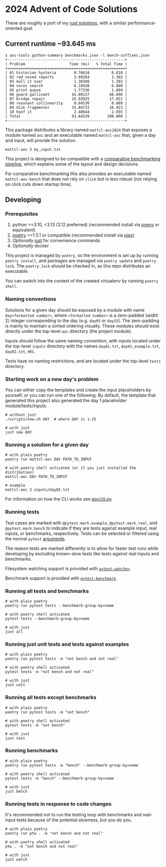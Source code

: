 # 2024 Advent of Code Solutions

These are roughly a port of my [rust
solutions](https://github.com/mattcl/aoc2024), with a similar
performance-oriented goal.


## Current runtime ~93.645 ms

```
❯ aoc-tools python-summary benchmarks.json -l bench-suffixes.json
+-----------------------------------------------------+
| Problem                    Time (ms)   % Total Time |
+=====================================================+
| 01 historian hysteria        0.76634          0.818 |
| 02 red nosed reports         3.09264          3.302 |
| 03 mull it over              1.30388          1.392 |
| 04 ceres search              6.18938          6.609 |
| 05 print queue               1.77336          1.894 |
| 06 guard gallivant          45.60157         48.696 |
| 07 bridge repair            15.93925         17.021 |
| 08 resonant collinearity     0.64530          0.689 |
| 09 disk fragmenter          15.84723         16.923 |
| 10 hoof it                   2.48644          2.655 |
| Total                       93.64539        100.000 |
+-----------------------------------------------------+
```

This package distributes a library named
`mattcl-aoc2024` that
exposes a module named `aoc` and an executable named
`mattcl-aoc` that, given a day and input, will
provide the solution.

```
mattcl-aoc 3 my_input.txt
```


This project is designed to be compatible with a [comparative benchmarking
pipeline](https://github.com/mattcl/aoc-benchmarks/blob/master/SPECIFICATION.md),
which explains some of the layout and design decisions.

For comparative benchmarking this also provides an executable named
`mattcl-aoc-bench` that does not rely on `click` but is less
robust (not relying on click cuts down startup time).


## Developing

### Prerequisites

1. python >=3.10, <3.13 (3.12 preferred) (recommended install via
   [pyenv](https://github.com/pyenv/pyenv) or equivalent)
2. [poetry](https://python-poetry.org/docs/#installing-with-pipx) >=1.5.1 or
   compatible (recommended install via [pipx](https://pypa.github.io/pipx/))
3. _Optionally_ [just](https://github.com/casey/just#packages) for convenience commands
4. _Optionally_ docker


This project is managed by `poetry`, so the environment is set up by running
`poetry install`, and packages are managed via `poetry update` and `poetry
lock`. The `poetry.lock` _should_ be checked in, as this repo distributes an
executable.

You can switch into the context of the created virtualenv by running `poetry
shell`.


### Naming conventions

Solutions for a given day should be exposed by a module with name `day<formatted
number>`, where `<formatted number>` is a zero-padded (width 2) integer
corresponding to the day (e.g. `day05` or `day15`). The zero-padding is mainly
to maintain a sorted ordering visually. These modules should exist directly
under the top-level `aoc` directory (the project module).

Inputs should follow the same naming convention, with inputs located
under the top-level `inputs` directory with the names `day01.txt`,
`day01_example.txt`, `day02.txt`, etc.

Tests have no naming restrictions, and are located under the top-level `tests`
directory.


### Starting work on a new day's problem

You can either copy the templates and create the input placeholders by yourself,
or you can run one of the following. By default, the template that generated
this project also generated the day 1 placeholder module/tests/inputs.

```
# without just
./scripts/new.sh DAY  # where DAY is 1-25

# with just
just new DAY
```


### Running a solution for a given day

```
# with plain poetry
poetry run mattcl-aoc DAY PATH_TO_INPUT

# with poetry shell activated (or if you just installed the distribution)
mattcl-aoc DAY PATH_TO_INPUT

# example
mattcl-aoc 2 inputs/day02.txt
```

For information on how the CLI works see [aoc/cli.py](aoc/cli.py).


### Running tests

Test cases are marked with `@pytest.mark.example`, `@pytest.mark.real`, and
`@pytest.mark.bench` to indicate if they are tests against example input, real
inputs, or benchmarks, respectively. Tests can be selected or filtered using the
normal `pytest`
[arguments](https://docs.pytest.org/en/latest/example/markers.html#mark-run).

The reason tests are marked differently is to allow for faster test runs while
developing by excluding known-slow tests like tests against real inputs and
benchmarks.

Filesystem watching support is provided with
[`pytest-watcher`](https://github.com/olzhasar/pytest-watcher).

Benchmark support is provided with
[`pytest-benchmark`](https://pypi.org/project/pytest-benchmark/).


### Running all tests and benchmarks

```
# with plain poetry
poetry run pytest tests --benchmark-group-by=name

# with poetry shell activated
pytest tests --benchmark-group-by=name

# with just
just all
```


### Running just unit tests and tests against examples

```
# with plain poetry
poetry run pytest tests -m "not bench and not real"

# with poetry shell activated
pytest tests -m "not bench and not real"

# with just
just unit
```


### Running all tests except benchmarks

```
# with plain poetry
poetry run pytest tests -m "not bench"

# with poetry shell activated
pytest tests -m "not bench"

# with just
just test
```


### Running benchmarks

```
# with plain poetry
poetry run pytest tests -m "bench" --benchmark-group-by=name

# with poetry shell activated
pytest tests -m "bench" --benchmark-group-by=name

# with just
just bench
```


### Running tests in response to code changes

It's recommended not to run the testing loop with benchmarks and real-input
tests because of the potential slowness, but you do you.

```
# with plain poetry
poetry run ptw . -m "not bench and not real"

# with poetry shell activated
ptw . -m "not bench and not real"

# with just
just watch
